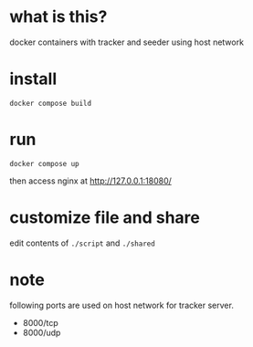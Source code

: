 # what is this?

docker containers with tracker and seeder using host network

# install

```
docker compose build
```

# run 

```
docker compose up
```

then access nginx at http://127.0.0.1:18080/

# customize file and share

edit contents of `./script` and `./shared`

# note

following ports are used on host network for tracker server.

 - 8000/tcp
 - 8000/udp
